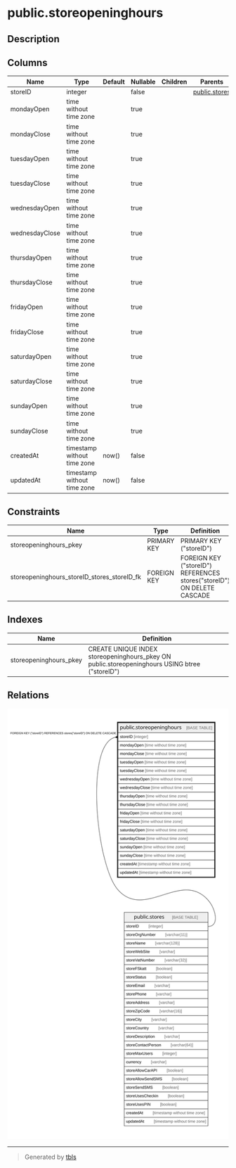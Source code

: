 # public.storeopeninghours

## Description

## Columns

| Name | Type | Default | Nullable | Children | Parents | Comment |
| ---- | ---- | ------- | -------- | -------- | ------- | ------- |
| storeID | integer |  | false |  | [public.stores](public.stores.md) |  |
| mondayOpen | time without time zone |  | true |  |  |  |
| mondayClose | time without time zone |  | true |  |  |  |
| tuesdayOpen | time without time zone |  | true |  |  |  |
| tuesdayClose | time without time zone |  | true |  |  |  |
| wednesdayOpen | time without time zone |  | true |  |  |  |
| wednesdayClose | time without time zone |  | true |  |  |  |
| thursdayOpen | time without time zone |  | true |  |  |  |
| thursdayClose | time without time zone |  | true |  |  |  |
| fridayOpen | time without time zone |  | true |  |  |  |
| fridayClose | time without time zone |  | true |  |  |  |
| saturdayOpen | time without time zone |  | true |  |  |  |
| saturdayClose | time without time zone |  | true |  |  |  |
| sundayOpen | time without time zone |  | true |  |  |  |
| sundayClose | time without time zone |  | true |  |  |  |
| createdAt | timestamp without time zone | now() | false |  |  |  |
| updatedAt | timestamp without time zone | now() | false |  |  |  |

## Constraints

| Name | Type | Definition |
| ---- | ---- | ---------- |
| storeopeninghours_pkey | PRIMARY KEY | PRIMARY KEY ("storeID") |
| storeopeninghours_storeID_stores_storeID_fk | FOREIGN KEY | FOREIGN KEY ("storeID") REFERENCES stores("storeID") ON DELETE CASCADE |

## Indexes

| Name | Definition |
| ---- | ---------- |
| storeopeninghours_pkey | CREATE UNIQUE INDEX storeopeninghours_pkey ON public.storeopeninghours USING btree ("storeID") |

## Relations

![er](public.storeopeninghours.svg)

---

> Generated by [tbls](https://github.com/k1LoW/tbls)
